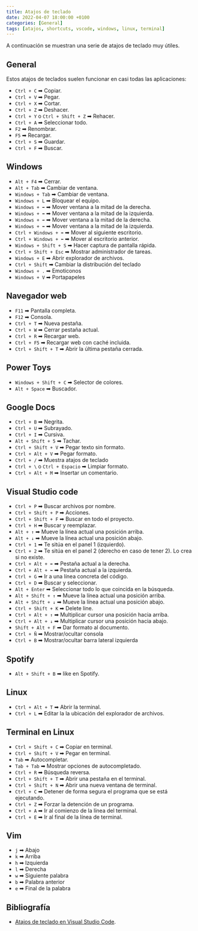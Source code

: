 ```yaml
---
title: Atajos de teclado
date: 2022-04-07 18:00:00 +0100
categories: [General]
tags: [atajos, shortcuts, vscode, windows, linux, terminal]
---
```


A continuación se muestran una serie de atajos de teclado muy útiles.

## General

Estos atajos de teclados suelen funcionar en casi todas las aplicaciones:

- `Ctrl + C` ➡ Copiar.
- `Ctrl + V` ➡ Pegar.
- `Ctrl + X` ➡ Cortar.
- `Ctrl + Z` ➡ Deshacer.
- `Ctrl + Y` o `Ctrl + Shift + Z` ➡ Rehacer.
- `Ctrl + A` ➡ Seleccionar todo.
- `F2` ➡ Renombrar.
- `F5` ➡ Recargar.
- `Ctrl + S` ➡ Guardar.
- `Ctrl + F` ➡ Buscar.

## Windows

- `Alt + F4` ➡ Cerrar.
- `Alt + Tab` ➡ Cambiar de ventana.
- `Windows + Tab` ➡ Cambiar de ventana.
- `Windows + L` ➡ Bloquear el equipo.
- `Windows + ➡` ➡ Mover ventana a la mitad de la derecha.
- `Windows + ⬅` ➡ Mover ventana a la mitad de la izquierda.
- `Windows + ➡` ➡ Mover ventana a la mitad de la derecha.
- `Windows + ⬅` ➡ Mover ventana a la mitad de la izquierda.
- `Ctrl + Windows + ➡` ➡ Mover al siguiente escritorio.
- `Ctrl + Windows + ⬅` ➡ Mover al escritorio anterior.
- `Windows + Shift + S` ➡ Hacer captura de pantalla rápida.
- `Ctrl + Shift + Esc` ➡ Mostrar administrador de tareas.
- `Windows + E` ➡ Abrir explorador de archivos.
- `Ctrl + Shift` ➡ Cambiar la distribución del teclado
- `Windows + .` ➡ Emoticonos
- `Windows + V` ➡ Portapapeles

## Navegador web

- `F11` ➡ Pantalla completa.
- `F12` ➡ Consola.
- `Ctrl + T` ➡ Nueva pestaña.
- `Ctrl + W` ➡ Cerrar pestaña actual.
- `Ctrl + R` ➡ Recargar web.
- `Ctrl + F5` ➡ Recargar web con caché incluida.
- `Ctrl + Shift + T` ➡ Abrir la última pestaña cerrada.

## Power Toys

- `Windows + Shift + C` ➡ Selector de colores.
- `Alt + Space` ➡ Buscador.

## Google Docs

- `Ctrl + B` ➡ Negrita.
- `Ctrl + U` ➡ Subrayado.
- `Ctrl + I` ➡ Cursiva.
- `Alt + Shift + 5` ➡ Tachar.
- `Ctrl + Shift + V` ➡ Pegar texto sin formato.
- `Ctrl + Alt + V` ➡ Pegar formato.
- `Ctrl + /` ➡ Muestra atajos de teclado
- `Ctrl + \` o `Ctrl + Espacio` ➡ Limpiar formato.
- `Ctrl + Alt + M` ➡ Insertar un comentario.

## Visual Studio code

- `Ctrl + P` ➡ Buscar archivos por nombre.
- `Ctrl + Shift + P` ➡ Acciones.
- `Ctrl + Shift + F` ➡ Buscar en todo el proyecto.
- `Ctrl + H` ➡ Buscar y reemplazar.
- `Alt + ↑` ➡ Mueve la línea actual una posición arriba.
- `Alt + ↓` ➡ Mueve la línea actual una posición abajo.
- `Ctrl + 1` ➡ Te sitúa en el panel 1 (izquierdo).
- `Ctrl + 2` ➡ Te sitúa en el panel 2 (derecho en caso de tener 2). Lo crea si no existe.
- `Ctrl + Alt + ➡` ➡ Pestaña actual a la derecha.
- `Ctrl + Alt + ⬅` ➡ Pestaña actual a la izquierda.
- `Ctrl + G` ➡ Ir a una línea concreta del código.
- `Ctrl + D` ➡ Buscar y seleccionar.
- `Alt + Enter` ➡ Seleccionar todo lo que coincida en la búsqueda.
- `Alt + Shift + ↑` ➡ Mueve la línea actual una posición arriba.
- `Alt + Shift + ↓` ➡ Mueve la línea actual una posición abajo.
- `Ctrl + Shift + K` ➡ Delete line.
- `Ctrl + Alt + ↑` ➡ Multiplicar cursor una posición hacia arriba.
- `Ctrl + Alt + ↓` ➡ Multiplicar cursor una posición hacia abajo.
- `Shift + Alt + F` ➡ Dar formato al documento.
- `Ctrl + Ñ` ➡ Mostrar/ocultar consola
- `Ctrl + B` ➡ Mostrar/ocultar barra lateral izquierda

## Spotify

- `Alt + Shift + B` ➡ like en Spotify.

## Linux

- `Ctrl + Alt + T` ➡ Abrir la terminal.
- `Ctrl + L` ➡ Editar la la ubicación del explorador de archivos.

## Terminal en Linux

- `Ctrl + Shift + C` ➡ Copiar en terminal.
- `Ctrl + Shift + V` ➡ Pegar en terminal.
- `Tab` ➡ Autocompletar.
- `Tab + Tab` ➡ Mostrar opciones de autocompletado.
- `Ctrl + R` ➡ Búsqueda reversa.
- `Ctrl + Shift + T` ➡ Abrir una pestaña en el terminal.
- `Ctrl + Shift + N` ➡ Abrir una nueva ventana de terminal.
- `Ctrl + C` ➡ Detener de forma segura el programa que se está ejecutando.
- `Ctrl + Z` ➡ Forzar la detención de un programa.
- `Ctrl + A` ➡ Ir al comienzo de la línea del terminal.
- `Ctrl + E` ➡ Ir al final de la línea de terminal.

## Vim

- `j` ➡ Abajo
- `k` ➡ Arriba
- `h` ➡ Izquierda
- `l` ➡ Derecha
- `w` ➡ Siguiente palabra
- `b` ➡ Palabra anterior
- `e` ➡ Final de la palabra


## Bibliografía

- [Atajos de teclado en Visual Studio Code](https://carontestudio.com/blog/atajos-de-teclado-en-visual-studio-code/).